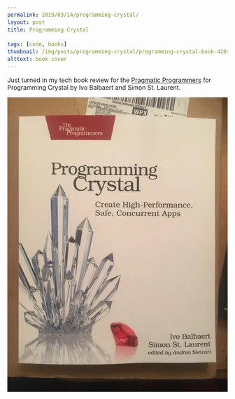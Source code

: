 ```yaml
---
permalink: 2019/03/14/programming-crystal/
layout: post
title: Programming Crystal

tags: [code, books]
thumbnail: /img/posts/programming-crystal/programming-crystal-book-420x255.webp
alttext: book cover
---
```


Just turned in my tech book review for the <a href="https://pragprog.com/">Pragmatic Programmers</a>
for Programming Crystal by Ivo Balbaert and Simon St. Laurent.

![cover](/img/posts/programming-crystal/programming-crystal-book.webp)
